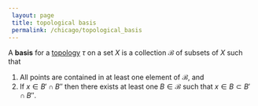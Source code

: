 ```yaml
---
 layout: page
 title: topological basis
 permalink: /chicago/topological_basis
---
```


A **basis** for a [topology](https://mathgloss.github.io/MathGloss/topological_space) $\tau$ on a set $X$ is a collection $\mathcal B$ of subsets of $X$ such that 
1. All points are contained in at least one element of $\mathcal B$, and
2. If $x\in B'\cap B''$ then there exists at least one $B\in \mathcal B$ such that $x\in B \subset B'\cap B''$. 